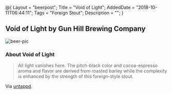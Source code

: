 @{
    Layout = "beerpost";
    Title = "Void of Light";
    AddedDate = "2018-10-11T06:44:11";
    Tags = "Foreign Stout";
    Description = "";
}

## Void of Light by Gun Hill Brewing Company

![beer-pic]

### About Void of Light

> All light vanishes here. The pitch-black color and cocoa-espresso aroma and flavor are derived from roasted barley while the complexity is enhanced by the strength of this foreign-style stout.

Via [untappd][untappd-url].

[untappd-url]: <https://untappd.com/b/gun-hill-brewing-company-void-of-light/712522>
[beer-pic]: https://jasonpowley.com/assets/img/2018-10-11-void-of-light.jpeg "Void of Light by Gun Hill Brewing Company"
